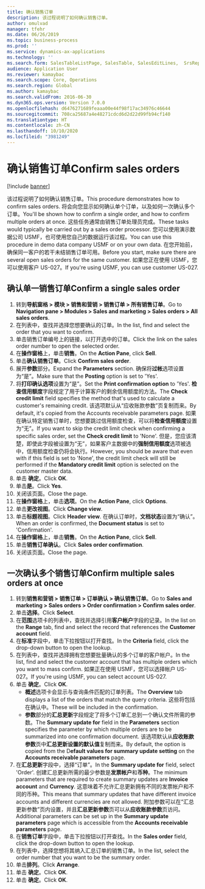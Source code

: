 ```yaml
---
title: 确认销售订单
description: 该过程说明了如何确认销售订单。
author: omulvad
manager: tfehr
ms.date: 06/26/2019
ms.topic: business-process
ms.prod: ''
ms.service: dynamics-ax-applications
ms.technology: ''
ms.search.form: SalesTableListPage, SalesTable, SalesEditLines,  SrsReportViewerForm, CustConfirmJournal, SysQueryForm, SysQueryFieldLookUp, SysLookup, SalesParmIdLookup, SalesUnconfirmedOrdersPart
audience: Application User
ms.reviewer: kamaybac
ms.search.scope: Core, Operations
ms.search.region: Global
ms.author: kamaybac
ms.search.validFrom: 2016-06-30
ms.dyn365.ops.version: Version 7.0.0
ms.openlocfilehash: d6476271689feaaa00e44f98f17ac34976c46644
ms.sourcegitcommit: 708ca25687a4e48271cdcd6d2d22d99fb94cf140
ms.translationtype: HT
ms.contentlocale: zh-CN
ms.lasthandoff: 10/10/2020
ms.locfileid: "3981249"
---
```

# <a name="confirm-sales-orders"></a><span data-ttu-id="017b5-103">确认销售订单</span><span class="sxs-lookup"><span data-stu-id="017b5-103">Confirm sales orders</span></span>

[!include [banner](../../includes/banner.md)]

<span data-ttu-id="017b5-104">该过程说明了如何确认销售订单。</span><span class="sxs-lookup"><span data-stu-id="017b5-104">This procedure demonstrates how to confirm sales orders.</span></span> <span data-ttu-id="017b5-105">将会向您显示如何确认单个订单，以及如何一次确认多个订单。</span><span class="sxs-lookup"><span data-stu-id="017b5-105">You'll be shown how to confirm a single order, and how to confirm multiple orders at once.</span></span> <span data-ttu-id="017b5-106">这些任务通常由销售订单处理员完成。</span><span class="sxs-lookup"><span data-stu-id="017b5-106">These tasks would typically be carried out by a sales order processor.</span></span> <span data-ttu-id="017b5-107">您可以使用演示数据公司 USMF，也可使用您自己的数据运行该过程。</span><span class="sxs-lookup"><span data-stu-id="017b5-107">You can use this procedure in demo data company USMF or on your own data.</span></span> <span data-ttu-id="017b5-108">在您开始前，确保同一客户的若干未结销售订单可用。</span><span class="sxs-lookup"><span data-stu-id="017b5-108">Before you start, make sure there are several open sales orders for the same customer.</span></span> <span data-ttu-id="017b5-109">如果您正在使用 USMF，您可以使用客户 US-027。</span><span class="sxs-lookup"><span data-stu-id="017b5-109">If you're using USMF, you can use customer US-027.</span></span>


## <a name="confirm-a-single-sales-order"></a><span data-ttu-id="017b5-110">确认单一销售订单</span><span class="sxs-lookup"><span data-stu-id="017b5-110">Confirm a single sales order</span></span>
1. <span data-ttu-id="017b5-111">转到**导航窗格 > 模块 > 销售和营销 > 销售订单 > 所有销售订单**。</span><span class="sxs-lookup"><span data-stu-id="017b5-111">Go to **Navigation pane > Modules > Sales and marketing > Sales orders > All sales orders**.</span></span>
2. <span data-ttu-id="017b5-112">在列表中，查找并选择您想要确认的订单。</span><span class="sxs-lookup"><span data-stu-id="017b5-112">In the list, find and select the order that you want to confirm.</span></span>
3. <span data-ttu-id="017b5-113">单击销售订单编号上的链接，以打开选中的订单。</span><span class="sxs-lookup"><span data-stu-id="017b5-113">Click the link on the sales order number to open the selected order.</span></span>
4. <span data-ttu-id="017b5-114">在**操作窗格**上，单击**销售**。</span><span class="sxs-lookup"><span data-stu-id="017b5-114">On the **Action Pane**, click **Sell**.</span></span>
5. <span data-ttu-id="017b5-115">单击**确认销售订单**。</span><span class="sxs-lookup"><span data-stu-id="017b5-115">Click **Confirm sales order**.</span></span>
6. <span data-ttu-id="017b5-116">展开**参数**部分。</span><span class="sxs-lookup"><span data-stu-id="017b5-116">Expand the **Parameters** section.</span></span> <span data-ttu-id="017b5-117">确保将**过帐**选项设置为“是”。</span><span class="sxs-lookup"><span data-stu-id="017b5-117">Make sure that the **Posting** option is set to 'Yes'.</span></span>  
7. <span data-ttu-id="017b5-118">将**打印确认选项**设置为“是”。</span><span class="sxs-lookup"><span data-stu-id="017b5-118">Set the **Print confirmation option** to 'Yes'.</span></span> <span data-ttu-id="017b5-119">**检查信用额度**字段规定了用于计算客户的剩余信用额度的方法。</span><span class="sxs-lookup"><span data-stu-id="017b5-119">The **Check credit limit** field specifies the method that's used to calculate a customer's remaining credit.</span></span> <span data-ttu-id="017b5-120">该选项默认从“应收账款参数”页复制而来。</span><span class="sxs-lookup"><span data-stu-id="017b5-120">By default, it's copied from the Accounts receivable parameters page.</span></span> <span data-ttu-id="017b5-121">如果在确认特定销售订单时，您想要跳过信用额度检查，可以将**检查信用额度**设置为“无”。</span><span class="sxs-lookup"><span data-stu-id="017b5-121">If you want to skip the credit limit check when confirming a specific sales order, set the **Check credit limit** to 'None'.</span></span> <span data-ttu-id="017b5-122">但是，您应该清楚，即使此字段被设置为“无”，如果客户主数据中的**强制信用额度**选项被选中，信用额度检查仍将会执行。</span><span class="sxs-lookup"><span data-stu-id="017b5-122">However, you should be aware that even with if this field is set to 'None', the credit limit check will still be performed if the **Mandatory credit limit** option is selected on the customer master data.</span></span> 
8. <span data-ttu-id="017b5-123">单击 **确定**。</span><span class="sxs-lookup"><span data-stu-id="017b5-123">Click **OK**.</span></span>
9. <span data-ttu-id="017b5-124">单击**是**。</span><span class="sxs-lookup"><span data-stu-id="017b5-124">Click **Yes**.</span></span>
10. <span data-ttu-id="017b5-125">关闭该页面。</span><span class="sxs-lookup"><span data-stu-id="017b5-125">Close the page.</span></span>
11. <span data-ttu-id="017b5-126">在**操作窗格**上，单击**选项**。</span><span class="sxs-lookup"><span data-stu-id="017b5-126">On the **Action Pane**, click **Options**.</span></span>
12. <span data-ttu-id="017b5-127">单击**更改视图**。</span><span class="sxs-lookup"><span data-stu-id="017b5-127">Click **Change view**.</span></span>
13. <span data-ttu-id="017b5-128">单击**标题视图**。</span><span class="sxs-lookup"><span data-stu-id="017b5-128">Click **Header view**.</span></span> <span data-ttu-id="017b5-129">在确认订单时，**文档状态**设置为“确认”。</span><span class="sxs-lookup"><span data-stu-id="017b5-129">When an order is confirmed, the **Document status** is set to 'Confirmation'.</span></span> 
14. <span data-ttu-id="017b5-130">在**操作窗格**上，单击**销售**。</span><span class="sxs-lookup"><span data-stu-id="017b5-130">On the **Action Pane**, click **Sell**.</span></span>
15. <span data-ttu-id="017b5-131">单击**销售订单确认**。</span><span class="sxs-lookup"><span data-stu-id="017b5-131">Click **Sales order confirmation**.</span></span>
16. <span data-ttu-id="017b5-132">关闭该页面。</span><span class="sxs-lookup"><span data-stu-id="017b5-132">Close the page.</span></span>

## <a name="confirm-multiple-sales-orders-at-once"></a><span data-ttu-id="017b5-133">一次确认多个销售订单</span><span class="sxs-lookup"><span data-stu-id="017b5-133">Confirm multiple sales orders at once</span></span>
1. <span data-ttu-id="017b5-134">转到**销售和营销 > 销售订单 > 订单确认 > 确认销售订单**。</span><span class="sxs-lookup"><span data-stu-id="017b5-134">Go to **Sales and marketing > Sales orders > Order confirmation > Confirm sales order**.</span></span>
2. <span data-ttu-id="017b5-135">单击**选择**。</span><span class="sxs-lookup"><span data-stu-id="017b5-135">Click **Select**.</span></span>
3. <span data-ttu-id="017b5-136">在**范围**选项卡的列表中，查找并选择引用**客户帐户**字段的记录。</span><span class="sxs-lookup"><span data-stu-id="017b5-136">In the list on the **Range** tab, find and select the record that references the **Customer account** field.</span></span>
4. <span data-ttu-id="017b5-137">在**标准**字段中，单击下拉按钮以打开查找。</span><span class="sxs-lookup"><span data-stu-id="017b5-137">In the **Criteria** field, click the drop-down button to open the lookup.</span></span>
5. <span data-ttu-id="017b5-138">在列表中，查找并选择拥有您想要批量确认的多个订单的客户帐户。</span><span class="sxs-lookup"><span data-stu-id="017b5-138">In the list, find and select the customer account that has multiple orders which you want to mass confirm.</span></span> <span data-ttu-id="017b5-139">如果正在使用 USMF，您可以选择帐户 US-027。</span><span class="sxs-lookup"><span data-stu-id="017b5-139">If you're using USMF, you can select account US-027.</span></span>  
6. <span data-ttu-id="017b5-140">单击 **确定**。</span><span class="sxs-lookup"><span data-stu-id="017b5-140">Click **OK**.</span></span>
    - <span data-ttu-id="017b5-141">**概述**选项卡会显示与查询条件匹配的订单列表。</span><span class="sxs-lookup"><span data-stu-id="017b5-141">The **Overview** tab displays a list of the orders that match the query criteria.</span></span> <span data-ttu-id="017b5-142">这些将包括在确认中。</span><span class="sxs-lookup"><span data-stu-id="017b5-142">These will be included in the confirmation.</span></span>  
    - <span data-ttu-id="017b5-143">**参数**部分的**汇总更新**字段规定了将多个订单汇总到一个确认文件所需的参数。</span><span class="sxs-lookup"><span data-stu-id="017b5-143">The **Summary update for** field in the **Parameters** section specifies the parameter by which multiple orders are to be summarized into one confirmation document.</span></span> <span data-ttu-id="017b5-144">该选项默认从**应收账款参数**页中**汇总更新设置的默认值**复制而来。</span><span class="sxs-lookup"><span data-stu-id="017b5-144">By default, the option is copied from the D**efault values for summary update setting** on the **Accounts receivable parameters** page.</span></span>  
7. <span data-ttu-id="017b5-145">在**汇总更新**字段中，选择“订单”。</span><span class="sxs-lookup"><span data-stu-id="017b5-145">In the **Summary update for** field, select 'Order'.</span></span> <span data-ttu-id="017b5-146">创建汇总更新所需的最少参数是**发票帐户**和**币种**。</span><span class="sxs-lookup"><span data-stu-id="017b5-146">The minimum parameters that are required to create summary updates are **Invoice account** and **Currency**.</span></span> <span data-ttu-id="017b5-147">这意味着不允许汇总更新拥有不同的发票帐户和不同的币种。</span><span class="sxs-lookup"><span data-stu-id="017b5-147">This means that summary updates that have different invoice accounts and different currencies are not allowed.</span></span> <span data-ttu-id="017b5-148">附加参数可以在“汇总更新参数”页内设置，并且**汇总更新参数**页可以从**应收账款参数**页访问。</span><span class="sxs-lookup"><span data-stu-id="017b5-148">Additional parameters can be set up in the **Summary update parameters** page which is accessible from the **Accounts receivable parameters** page.</span></span> 
8. <span data-ttu-id="017b5-149">在**销售订单**字段中，单击下拉按钮以打开查找。</span><span class="sxs-lookup"><span data-stu-id="017b5-149">In the **Sales order** field, click the drop-down button to open the lookup.</span></span>
9. <span data-ttu-id="017b5-150">在列表中，选择您想将其纳入汇总订单的销售订单。</span><span class="sxs-lookup"><span data-stu-id="017b5-150">In the list, select the order number that you want to be the summary order.</span></span>
10. <span data-ttu-id="017b5-151">单击**排列**。</span><span class="sxs-lookup"><span data-stu-id="017b5-151">Click **Arrange**.</span></span>
11. <span data-ttu-id="017b5-152">单击 **确定**。</span><span class="sxs-lookup"><span data-stu-id="017b5-152">Click **OK**.</span></span>
12. <span data-ttu-id="017b5-153">单击 **确定**。</span><span class="sxs-lookup"><span data-stu-id="017b5-153">Click **OK**.</span></span>

